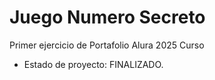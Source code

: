 <H1>Juego Numero Secreto</H1>
Primer ejercicio de Portafolio Alura 2025 Curso

- Estado de proyecto: FINALIZADO.
